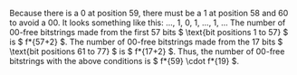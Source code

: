 Because there is a 0 at position 59, there must be a 1 at position 58 and 60 to avoid a 00.
It looks something like this: ..., 1, 0, 1, ..., 1, ...
The number of 00-free bitstrings made from the first 57 bits $ \text{bit positions 1 to 57} $ is $ f*{57+2} $.
The number of 00-free bitstrings made from the 17 bits $ \text{bit positions 61 to 77} $ is $ f*{17+2} $.
Thus, the number of 00-free bitstrings with the above conditions is $ f*{59} \cdot f*{19} $.
